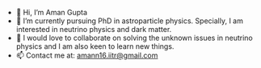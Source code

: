 - 👋 Hi, I’m Aman Gupta
- 👀 I’m currently pursuing PhD in astroparticle physics. Specially, I am interested in neutrino physics and dark matter.
- 💞️ I would love to collaborate on solving the unknown issues in neutrino physics and I am also keen to learn new things. 
- 📫 Contact me at: amann16.iitr@gmail.com 

<!---
neumann-py/neumann-py is a ✨ special ✨ repository because its `README.md` (this file) appears on your GitHub profile.
You can click the Preview link to take a look at your changes.
--->
